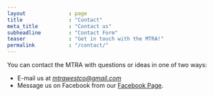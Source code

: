 ```yaml
---
layout              : page
title               : "Contact"
meta_title          : "Contact us"
subheadline         : "Contact Form"
teaser              : "Get in touch with the MTRA!"
permalink           : "/contact/"
---
```

You can contact the MTRA with questions or ideas in one of two ways:
* E-mail us at <em>mtrawestco@gmail.com</em>
* Message us on Facebook from our <a href="https://www.facebook.com/people/Motorcycle-Trail-Riding-Association/100064706975218/">Facebook Page</a>.
